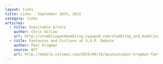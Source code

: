 ```yaml
---
layout: links
title: Links - September 18th, 2015
category: links
articles:
  - title: Inevitable Errors
    author: Chris Dillow
    url: http://stumblingandmumbling.typepad.com/stumbling_and_mumbling/2015/09/inevitable-errors.html
  - title: Fantasies and Fictions at G.O.P. Debate 
    author: Paul Krugman
    source: NYT
    url: http://mobile.nytimes.com/2015/09/18/opinion/paul-krugman-fantasies-and-fictions-at-gop-debate.html?_r=0
---
```

